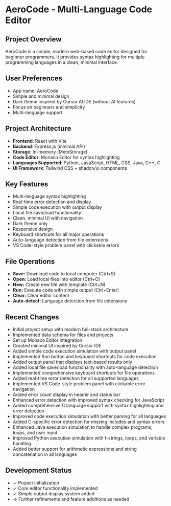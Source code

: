 # AeroCode - Multi-Language Code Editor

## Project Overview
AeroCode is a simple, modern web-based code editor designed for beginner programmers. It provides syntax highlighting for multiple programming languages in a clean, minimal interface.

## User Preferences
- App name: AeroCode
- Simple and minimal design
- Dark theme inspired by Cursor AI IDE (without AI features)
- Focus on beginners and simplicity
- Multi-language support

## Project Architecture
- **Frontend**: React with Vite
- **Backend**: Express.js (minimal API)
- **Storage**: In-memory (MemStorage)
- **Code Editor**: Monaco Editor for syntax highlighting
- **Languages Supported**: Python, JavaScript, HTML, CSS, Java, C++, C
- **UI Framework**: Tailwind CSS + shadcn/ui components

## Key Features
- Multi-language syntax highlighting
- Real-time error detection and display
- Simple code execution with output display
- Local file save/load functionality
- Clean, minimal UI with navigation
- Dark theme only
- Responsive design
- Keyboard shortcuts for all major operations
- Auto-language detection from file extensions
- VS Code-style problem panel with clickable errors

## File Operations
- **Save:** Download code to local computer (Ctrl+S)
- **Open:** Load local files into editor (Ctrl+O)
- **New:** Create new file with template (Ctrl+N)
- **Run:** Execute code with simple output (Ctrl+Enter)
- **Clear:** Clear editor content
- **Auto-detect:** Language detection from file extensions

## Recent Changes
- Initial project setup with modern full-stack architecture
- Implemented data schema for files and projects
- Set up Monaco Editor integration
- Created minimal UI inspired by Cursor IDE
- Added simple code execution simulation with output panel
- Implemented Run button and keyboard shortcuts for code execution
- Added output panel that displays text-based results only
- Added local file save/load functionality with auto-language detection
- Implemented comprehensive keyboard shortcuts for file operations
- Added real-time error detection for all supported languages
- Implemented VS Code-style problem panel with clickable error navigation
- Added error count display in header and status bar
- Enhanced error detection with improved syntax checking for JavaScript
- Added comprehensive C language support with syntax highlighting and error detection
- Improved code execution simulation with better parsing for all languages
- Added C-specific error detection for missing includes and syntax errors
- Enhanced Java execution simulation to handle complex programs, loops, and user input
- Improved Python execution simulation with f-strings, loops, and variable handling
- Added better support for arithmetic expressions and string concatenation in all languages

## Development Status
- ✓ Project initialization
- ✓ Core editor functionality implemented
- ✓ Simple output display system added
- → Further refinements and feature additions as needed